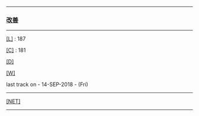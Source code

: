 
---

### [改善](https://en.wikipedia.org/wiki/Kaizen)

---

[[L]](https://github.com/ttltrk/ELSE/blob/master/LAN/ENG/LAN.MD) : 187

[[C]](https://github.com/ttltrk/PRG/blob/master/CODING.MD) : 181

[[D]]()

[[W]](https://github.com/ttltrk/ELSE/blob/master/PWR/PWR.MD)

last track on - 14-SEP-2018 - (Fri)

---

[[NET]](http://ttltrk.net/)

---
